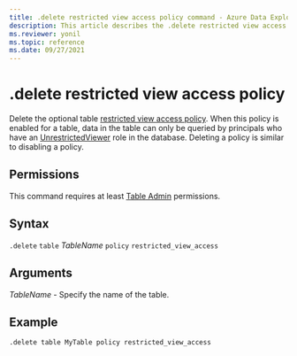 ```yaml
---
title: .delete restricted view access policy command - Azure Data Explorer
description: This article describes the .delete restricted view access policy command in Azure Data Explorer.
ms.reviewer: yonil
ms.topic: reference
ms.date: 09/27/2021
---
```

# .delete restricted view access policy

Delete the optional table [restricted view access policy](restrictedviewaccesspolicy.md). When this policy is enabled for a table, data in the table can only be queried by principals who have an [UnrestrictedViewer](./access-control/role-based-access-control.md) role in the database. Deleting a policy is similar to disabling a policy. 

## Permissions

This command requires at least [Table Admin](access-control/role-based-access-control.md) permissions.

## Syntax

`.delete` `table` *TableName* `policy` `restricted_view_access`

## Arguments

*TableName* - Specify the name of the table. 

## Example

```kusto
.delete table MyTable policy restricted_view_access
```
